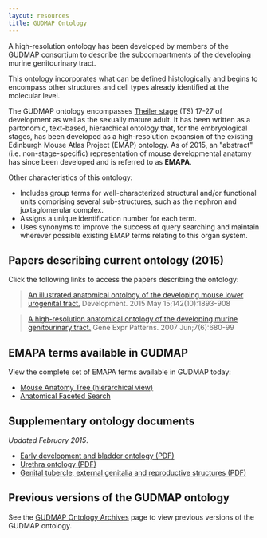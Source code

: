 ```yaml
---
layout: resources
title: GUDMAP Ontology
---
```


A high-resolution ontology has been developed by members of the GUDMAP consortium to describe the subcompartments of the developing murine genitourinary tract.

This ontology incorporates what can be defined histologically and begins to encompass other structures and cell types already identified at the molecular level.

The GUDMAP ontology encompasses [Theiler stage](../theiler-stages/) (TS) 17-27 of development as well as the sexually mature adult. It has been written as a partonomic, text-based, hierarchical ontology that, for the embryological stages, has been developed as a high-resolution expansion of the existing Edinburgh Mouse Atlas Project (EMAP) ontology. As of 2015, an "abstract" (i.e. non-stage-specific) representation of mouse developmental anatomy has since been developed and is referred to as **EMAPA**.

Other characteristics of this ontology:

* Includes group terms for well-characterized structural and/or functional units comprising several sub-structures, such as the nephron and juxtaglomerular complex.
* Assigns a unique identification number for each term.
* Uses synonyms to improve the success of query searching and maintain wherever possible existing EMAP terms relating to this organ system.

## Papers describing current ontology (2015)

Click the following links to access the papers describing the ontology:

>[An illustrated anatomical ontology of the developing mouse lower urogenital tract.](https://www.ncbi.nlm.nih.gov/pubmed/25968320) Development. 2015 May 15;142(10):1893-908

>[A high-resolution anatomical ontology of the developing murine genitourinary tract.](http://www.ncbi.nlm.nih.gov/entrez/query.fcgi?db=pubmed&cmd=Retrieve&dopt=AbstractPlus&list_uids=17452023&query_hl=5&itool=pubmed_docsum) Gene Expr Patterns. 2007 Jun;7(6):680-99

## EMAPA terms available in GUDMAP

View the complete set of EMAPA terms available in GUDMAP today:

* [Mouse Anatomy Tree (hierarchical view)](/deriva-webapps/treeview/)
* [Anatomical Faceted Search](/chaise/recordset/#2/Vocabulary:Anatomy)

## Supplementary ontology documents

*Updated February 2015*.

* [Early development and bladder ontology (PDF)](Early_development_and_bladder_Ontology_Feb_2015.pdf)
* [Urethra ontology (PDF)](Urethra_Ontology_Feb_2015.pdf)
* [Genital tubercle, external genitalia and reproductive structures (PDF)](GT_Ontology_Feb_2015.pdf)

## Previous versions of the GUDMAP ontology

See the [GUDMAP Ontology Archives](archive/) page to view previous versions of the GUDMAP ontology.
